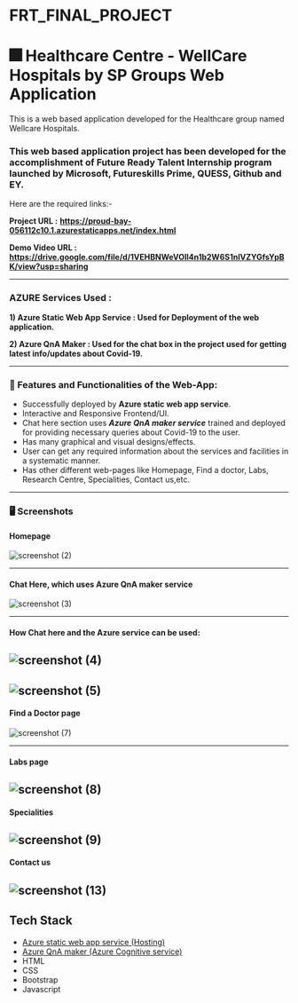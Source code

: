 # FRT_FINAL_PROJECT
# :fireworks: Healthcare Centre - WellCare Hospitals by SP Groups Web Application 
<!-- _____________________________________________________________________________________________________________ -->
This is a web based application developed for the Healthcare group named Wellcare Hospitals.

### This web  based application project has been developed for the accomplishment of Future Ready Talent Internship program launched by Microsoft, Futureskills Prime, QUESS, Github and EY.
Here are the required links:-

**Project URL :** **https://proud-bay-056112c10.1.azurestaticapps.net/index.html** 


**Demo Video URL :** **https://drive.google.com/file/d/1VEHBNWeVOll4n1b2W6S1nIVZYGfsYpBK/view?usp=sharing**

---
### AZURE Services Used :

**1) Azure Static Web App Service : Used for Deployment of the web application.**

**2) Azure QnA Maker : Used for the chat box in the project used for getting latest info/updates about Covid-19.**

---
### 	:minidisc: Features and Functionalities of the Web-App:
- Successfully deployed by **Azure static web app service**.
- Interactive and Responsive Frontend/UI.
- Chat here section uses ***Azure QnA maker service*** trained and deployed for providing necessary queries about Covid-19 to the user.
- Has many graphical and visual designs/effects.
- User can get any required information about the services and facilities in a systematic manner.
- Has other different web-pages like Homepage, Find a doctor, Labs, Research Centre, Specialities, Contact us,etc.

---
### :desktop_computer: Screenshots

#### Homepage
![screenshot (2)](https://user-images.githubusercontent.com/57083384/158821361-8894211c-1579-47d0-ba29-93cfe4f06a7a.png)



---
#### Chat Here, which uses Azure QnA maker service

![screenshot (3)](https://user-images.githubusercontent.com/57083384/158822308-c3ff76ba-eb1c-4ac7-8577-afd75442d9b4.png)

---
#### How Chat here and the Azure service can be used:

![screenshot (4)](https://user-images.githubusercontent.com/57083384/158823434-686001c2-3876-4c9a-a934-c7d0676254e5.png)
---

<!-- ![WellCare HomePage](https://user-images.githubusercontent.com/57083384/158811846-a1c692d0-db60-4dac-8d33-9da0a5564364.png) -->
![screenshot (5)](https://user-images.githubusercontent.com/57083384/158824324-29965db2-6963-4eb0-b0fc-af5aab62b6fc.png)
---

#### Find a Doctor page


<!-- ![screenshot (6)](https://user-images.githubusercontent.com/57083384/158825952-e45de565-df03-48ae-b440-099bf70fa6bf.png) -->
![screenshot (7)](https://user-images.githubusercontent.com/57083384/158825983-ed14e1f0-ad80-4c67-a7f5-fb232757f9ec.png)


---
#### Labs page
![screenshot (8)](https://user-images.githubusercontent.com/57083384/158826220-a38d2fa7-c986-4a58-8029-484a197ab0fb.png)
---

#### Specialities 

![screenshot (9)](https://user-images.githubusercontent.com/57083384/158826589-97b5843f-ada4-4b44-85f1-04ccc248bc57.png)
---
#### Contact us
![screenshot (13)](https://user-images.githubusercontent.com/57083384/158826945-700a257a-3055-403d-b80c-9e536c93a0c0.png)
---

## Tech Stack
- [Azure static web app service (Hosting)](https://azure.microsoft.com/en-us/services/app-service/static/)
- [Azure QnA maker (Azure Cognitive service)](https://www.qnamaker.ai/)
- HTML
- CSS
- Bootstrap
- Javascript


